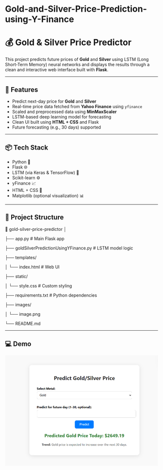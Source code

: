 # Gold-and-Silver-Price-Prediction-using-Y-Finance
# 💰 Gold & Silver Price Predictor

This project predicts future prices of **Gold** and **Silver** using LSTM (Long Short-Term Memory) neural networks and displays the results through a clean and interactive web interface built with **Flask**.

---

## 🚀 Features

- Predict next-day price for **Gold** and **Silver**
- Real-time price data fetched from **Yahoo Finance** using `yfinance`
- Scaled and preprocessed data using **MinMaxScaler**
- LSTM-based deep learning model for forecasting
- Clean UI built using **HTML + CSS** and Flask
- Future forecasting (e.g., 30 days) supported

---

## 📦 Tech Stack

- Python 🐍
- Flask 🌐
- LSTM (via Keras & TensorFlow) 🧠
- Scikit-learn ⚙️
- yFinance 📈
- HTML + CSS 🎨
- Matplotlib (optional visualization) 📊

---

## 📂 Project Structure

📁 gold-silver-price-predictor
│

├── app.py                         # Main Flask app

├── goldSilverPredictionUsingYFinance.py  # LSTM model logic

├── templates/

│   └── index.html                # Web UI

├── static/

│   └── style.css                # Custom styling

├── requirements.txt              # Python dependencies

├── images/

│   └── image.png

└── README.md

---

## 💻 Demo
![App Screenshot](images/image.png)

